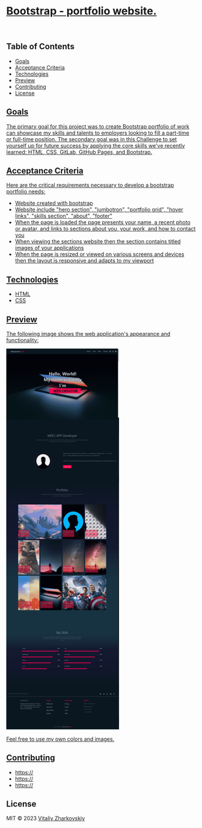 
<h1><a href="https://vitaliyzhark.github.io/Bootstrap-Portfolio/"> Bootstrap - portfolio website.</a></h1>
<br>
<h2>Table of Contents</h2>

<ul>
  <li><a href="#Goals">Goals</li>
  <li><a href="#Acceptance Criteria">Acceptance Criteria</li>
  <li><a href="#Technologies">Technologies</li>
  <li><a href="#Preview">Preview</li>
  <li><a href="#Contributing">Contributing</li>
  <li><a href="#License">License</li>
</ul>

<h2 id="Goals">Goals</h2>
<p>The primary goal for this project was to create Bootstrap portfolio of work can showcase my skills and talents to employers looking to fill a part-time or full-time position. The secondary goal was in this Challenge to set yourself up for future success by applying the core skills we've recently learned: HTML, CSS, GitLab, GitHub Pages, and Bootstrap.</p>

<h2 id="Acceptance Criteria">Acceptance Criteria</h2>
<text>Here are the critical requirements necessary to develop a bootstrap portfolio needs:</text>
<ul>
  <li>Website created with bootstrap</li>
  <li>Website include "hero section", "jumbotron", "portfolio grid", "hover links", "skills section", "about", "footer"</li>
  <li>When the page is loaded the page presents your name, a recent photo or avatar, and links to sections about you, your work, and how to contact you</li>
  <li>When viewing the sections website then the section contains titled images of your applications</li>
  <li>When the page is resized or viewed on various screens and devices then the layout is responsive and adapts to my viewport</li>
</ul>

<h2 id="Technologies">Technologies</h2>
<ul>
  <li>HTML</li>
  <li>CSS</li>
</ul>

<h2 id="Preview">Preview</h2>
<p>The following image shows the web application's appearance and functionality:</p>
<img width="300px" height="auto" src="https://github.com/VitaliyZhark/Bootstrap-Portfolio/blob/main/images/Bootstrap Portfolio Website-min.png">
<p>Feel free to use my own colors and images.</p>

<h2 id="Contributing">Contributing</h2>
<ul>
  <li><a href="https://github.com/">https://</a></li>
  <li><a href="https://github.com/">https://</a></li>
  <li><a href="https://github.com/">https://</a></li>
</ul>

<h2 id="License">License</h2>
<p> MIT &copy; 2023 <a href="https://github.com/VitaliyZhark/">Vitaliy Zharkovskiy</a></p>

